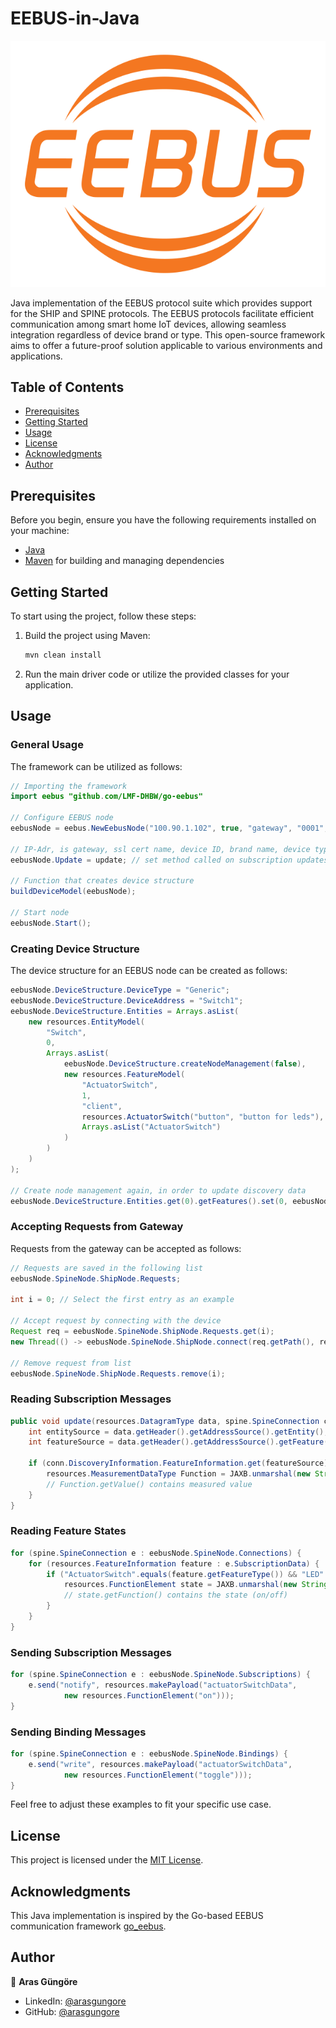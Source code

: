 # EEBUS-in-Java

![EEBUS Logo](https://github.com/arasgungore/EEBUS-in-Java/blob/main/assets/eebus_logo.png)

Java implementation of the EEBUS protocol suite which provides support for the SHIP and SPINE protocols. The EEBUS protocols facilitate efficient communication among smart home IoT devices, allowing seamless integration regardless of device brand or type. This open-source framework aims to offer a future-proof solution applicable to various environments and applications.



## Table of Contents

- [Prerequisites](#prerequisites)
- [Getting Started](#getting-started)
- [Usage](#usage)
- [License](#license)
- [Acknowledgments](#acknowledgments)
- [Author](#author)



## Prerequisites

Before you begin, ensure you have the following requirements installed on your machine:

- [Java](https://www.java.com/)
- [Maven](https://maven.apache.org/) for building and managing dependencies



## Getting Started

To start using the project, follow these steps:

1. Build the project using Maven:

   ```bash
   mvn clean install
   ```

2. Run the main driver code or utilize the provided classes for your application.



## Usage

### General Usage

The framework can be utilized as follows:

```java
// Importing the framework
import eebus "github.com/LMF-DHBW/go-eebus"

// Configure EEBUS node
eebusNode = eebus.NewEebusNode("100.90.1.102", true, "gateway", "0001", "DHBW", "Gateway");

// IP-Adr, is gateway, ssl cert name, device ID, brand name, device type
eebusNode.Update = update; // set method called on subscription updates

// Function that creates device structure
buildDeviceModel(eebusNode);

// Start node
eebusNode.Start();
```


### Creating Device Structure

The device structure for an EEBUS node can be created as follows:

```java
eebusNode.DeviceStructure.DeviceType = "Generic";
eebusNode.DeviceStructure.DeviceAddress = "Switch1";
eebusNode.DeviceStructure.Entities = Arrays.asList(
    new resources.EntityModel(
        "Switch",
        0,
        Arrays.asList(
            eebusNode.DeviceStructure.createNodeManagement(false),
            new resources.FeatureModel(
                "ActuatorSwitch",
                1,
                "client",
                resources.ActuatorSwitch("button", "button for leds"),
                Arrays.asList("ActuatorSwitch")
            )
        )
    )
);

// Create node management again, in order to update discovery data
eebusNode.DeviceStructure.Entities.get(0).getFeatures().set(0, eebusNode.DeviceStructure.createNodeManagement(false));
```


### Accepting Requests from Gateway

Requests from the gateway can be accepted as follows:

```java
// Requests are saved in the following list
eebusNode.SpineNode.ShipNode.Requests;

int i = 0; // Select the first entry as an example

// Accept request by connecting with the device
Request req = eebusNode.SpineNode.ShipNode.Requests.get(i);
new Thread(() -> eebusNode.SpineNode.ShipNode.connect(req.getPath(), req.getSki())).start();

// Remove request from list
eebusNode.SpineNode.ShipNode.Requests.remove(i);
```


### Reading Subscription Messages

```java
public void update(resources.DatagramType data, spine.SpineConnection conn) {
    int entitySource = data.getHeader().getAddressSource().getEntity();
    int featureSource = data.getHeader().getAddressSource().getFeature();

    if (conn.DiscoveryInformation.FeatureInformation.get(featureSource).getDescription().getFeatureType().equals("Measurement")) {
        resources.MeasurementDataType Function = JAXB.unmarshal(new StringReader(data.getPayload().getCmd().getFunction()), resources.MeasurementDataType.class);
        // Function.getValue() contains measured value
    }
}
```


### Reading Feature States

```java
for (spine.SpineConnection e : eebusNode.SpineNode.Connections) {
    for (resources.FeatureInformation feature : e.SubscriptionData) {
        if ("ActuatorSwitch".equals(feature.getFeatureType()) && "LED".equals(feature.getEntityType())) {
            resources.FunctionElement state = JAXB.unmarshal(new StringReader(feature.getCurrentState()), resources.FunctionElement.class);
            // state.getFunction() contains the state (on/off)
        }
    }
}
```


### Sending Subscription Messages

```java
for (spine.SpineConnection e : eebusNode.SpineNode.Subscriptions) {
    e.send("notify", resources.makePayload("actuatorSwitchData",
            new resources.FunctionElement("on")));
}
```


### Sending Binding Messages

```java
for (spine.SpineConnection e : eebusNode.SpineNode.Bindings) {
    e.send("write", resources.makePayload("actuatorSwitchData",
            new resources.FunctionElement("toggle")));
}
```

Feel free to adjust these examples to fit your specific use case.



## License

This project is licensed under the [MIT License](LICENSE).



## Acknowledgments

This Java implementation is inspired by the Go-based EEBUS communication framework [go_eebus](https://github.com/LMF-DHBW/go_eebus).



## Author

👤 **Aras Güngöre**

- LinkedIn: [@arasgungore](https://www.linkedin.com/in/arasgungore)
- GitHub: [@arasgungore](https://github.com/arasgungore)
